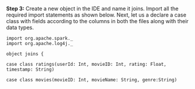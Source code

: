 
**Step 3:** Create a new object in the IDE and name it joins. Import all the required import statements as shown below. Next, let us a declare a case class with fields according to the columns in both the files along with their data types.

```
import org.apache.spark._
import org.apache.log4j._

object joins {

case class ratings(userId: Int, movieID: Int, rating: Float, timestamp: String)

case class movies(movieID: Int, movieName: String, genre:String)
```

 
